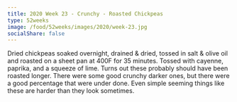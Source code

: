 ```yaml
---
title: 2020 Week 23 - Crunchy - Roasted Chickpeas
type: 52weeks
image: /food/52weeks/images/2020/week-23.jpg
socialShare: false
---
```


Dried chickpeas soaked overnight, drained & dried, tossed in salt & olive oil and roasted on a sheet pan at 400F for 35 minutes.  Tossed with cayenne, paprika, and a squeeze of lime. 
Turns out these probably should have been roasted longer.  There were some good crunchy darker ones, but there were a good percentage that were under done.  Even simple seeming things like these are harder than they look sometimes.

